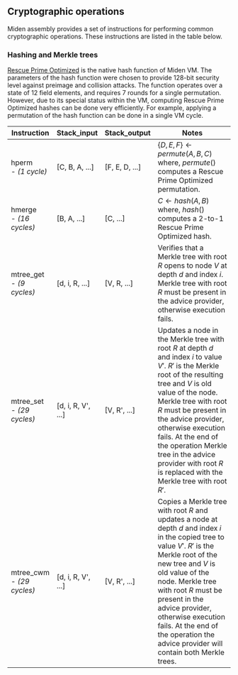 ## Cryptographic operations
Miden assembly provides a set of instructions for performing common cryptographic operations. These instructions are listed in the table below.

### Hashing and Merkle trees
[Rescue Prime Optimized](https://eprint.iacr.org/2022/1577) is the native hash function of Miden VM. The parameters of the hash function were chosen to provide 128-bit security level against preimage and collision attacks. The function operates over a state of 12 field elements, and requires 7 rounds for a single permutation. However, due to its special status within the VM, computing Rescue Prime Optimized hashes can be done very efficiently. For example, applying a permutation of the hash function can be done in a single VM cycle. 

| Instruction    | Stack_input     | Stack_output   | Notes                                      |
| -------------- | --------------- | -------------- | ------------------------------------------ |
| hperm  <br> - *(1 cycle)*      | [C, B, A, ...]  | [F, E, D, ...] | $\{D, E, F\} \leftarrow permute(A, B, C)$ <br> where, $permute()$ computes a Rescue Prime Optimized permutation. |
| hmerge  <br> - *(16 cycles)*        | [B, A, ...]     | [C, ...]       | $C \leftarrow hash(A,B)$ <br> where, $hash()$ computes a 2-to-1 Rescue Prime Optimized hash. |
| mtree_get  <br> - *(9 cycles)*     | [d, i, R, ...]  | [V, R, ...] |  Verifies that a Merkle tree with root $R$ opens to node $V$ at depth $d$ and index $i$. Merkle tree with root $R$ must be present in the advice provider, otherwise execution fails. |
| mtree_set <br> - *(29 cycles)*      | [d, i, R, V', ...] | [V, R', ...] | Updates a node in the Merkle tree with root $R$ at depth $d$ and index $i$ to value $V'$. $R'$ is the Merkle root of the resulting tree and $V$ is old value of the node. Merkle tree with root $R$ must be present in the advice provider, otherwise execution fails. At the end of the operation Merkle tree in the advice provider with root $R$ is replaced with the Merkle tree with root $R'$. |
| mtree_cwm <br> - *(29 cycles)*      | [d, i, R, V', ...] | [V, R', ...] | Copies a Merkle tree with root $R$ and updates a node at depth $d$ and index $i$ in the copied tree to value $V'$. $R'$ is the Merkle root of the new tree and $V$ is old value of the node. Merkle tree with root $R$ must be present in the advice provider, otherwise execution fails. At the end of the operation the advice provider will contain both Merkle trees. |
